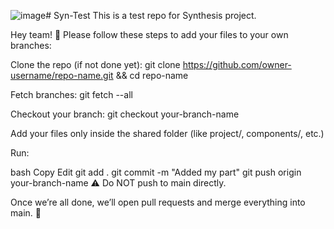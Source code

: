 ![image](https://github.com/user-attachments/assets/adbd4b7d-ccad-434f-9ced-fc44e19ba598)# Syn-Test
This is a test repo for Synthesis project.

Hey team! 👋 Please follow these steps to add your files to your own branches:

Clone the repo (if not done yet):
git clone https://github.com/owner-username/repo-name.git && cd repo-name

Fetch branches:
git fetch --all

Checkout your branch:
git checkout your-branch-name

Add your files only inside the shared folder (like project/, components/, etc.)

Run:

bash
Copy
Edit
git add .
git commit -m "Added my part"
git push origin your-branch-name
⚠️ Do NOT push to main directly.

Once we’re all done, we’ll open pull requests and merge everything into main. 💪
